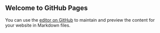 ## Welcome to GitHub Pages

You can use the [editor on GitHub](https://github.com/delabassee/sample-site/edit/gh-pages/README.md) to maintain and preview the content for your website in Markdown files.
